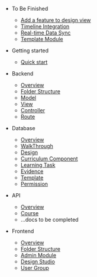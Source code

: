 - To Be Finished
    - [Add a feature to design view](tbf/addfeature.md)
    - [Timeline Integration](tbf/timelineintegration)
    - [Real-time Data Sync](tbf/realtime.md)
    - [Template Module](tbf/template.md)

- Getting started
    - [Quick start](quickstart.md)

- Backend
    - [Overview](backend/overview.md)
    - [Folder Structure](backend/folderstructure.md)
    - [Model](backend/model.md)
    - [View](backend/view.md)
    - [Controller](backend/controller.md)
    - [Route](backend/route.md)

- Database
    - [Overview](database/overview.md)
    - [WalkThrough](database/walkthrough.md)
    - [Design](database/design.md)
    - [Curriculum Component](database/component.md)
    - [Learning Task](database/task.md)
    - [Evidence](database/evidence.md)
    - [Template](database/template.md)
    - [Permission](database/permission.md)

- API
    - [Overview](api/overview.md)
    - [Course](api/course.md)
    - ...docs to be completed

- Frontend
    - [Overview](frontend/overview.md)
    - [Folder Structure](frontend/folderstructure.md)
    - [Admin Module](frontend/admin.md)
    - [Design Studio](frontend/designstudio.md)
    - [User Group](frontend/usergroup.md)
